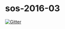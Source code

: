 # sos-2016-03

[![Gitter](https://badges.gitter.im/sos-2016-03/sos-2016-03.svg)](https://gitter.im/sos-2016-03/sos-2016-03?utm_source=badge&utm_medium=badge&utm_campaign=pr-badge&utm_content=badge)